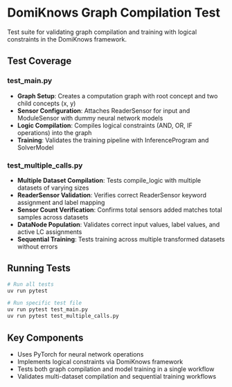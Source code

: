 # DomiKnows Graph Compilation Test

Test suite for validating graph compilation and training with logical constraints in the DomiKnows framework.

## Test Coverage

### test_main.py
- **Graph Setup**: Creates a computation graph with root concept and two child concepts (x, y)
- **Sensor Configuration**: Attaches ReaderSensor for input and ModuleSensor with dummy neural network models
- **Logic Compilation**: Compiles logical constraints (AND, OR, IF operations) into the graph
- **Training**: Validates the training pipeline with InferenceProgram and SolverModel

### test_multiple_calls.py
- **Multiple Dataset Compilation**: Tests compile_logic with multiple datasets of varying sizes
- **ReaderSensor Validation**: Verifies correct ReaderSensor keyword assignment and label mapping
- **Sensor Count Verification**: Confirms total sensors added matches total samples across datasets
- **DataNode Population**: Validates correct input values, label values, and active LC assignments
- **Sequential Training**: Tests training across multiple transformed datasets without errors

## Running Tests

```bash
# Run all tests
uv run pytest

# Run specific test file
uv run pytest test_main.py
uv run pytest test_multiple_calls.py
```

## Key Components

- Uses PyTorch for neural network operations
- Implements logical constraints via DomiKnows framework
- Tests both graph compilation and model training in a single workflow
- Validates multi-dataset compilation and sequential training workflows